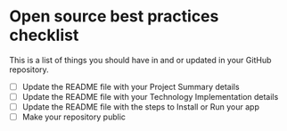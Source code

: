 # Open source best practices checklist

This is a list of things you should have in and or updated in your GitHub repository.

- [ ] Update the README file with your Project Summary details
- [ ] Update the README file with your Technology Implementation details
- [ ] Update the README file with the steps to Install or Run your app
- [ ] Make your repository public
